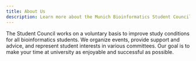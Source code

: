 ```yaml
---
title: About Us
description: Learn more about the Munich Bioinformatics Student Council.
---
```


The Student Council works on a voluntary basis to improve study conditions for all bioinformatics students. We organize events, provide support and advice, and represent student interests in various committees. Our goal is to make your time at university as enjoyable and successful as possible. 